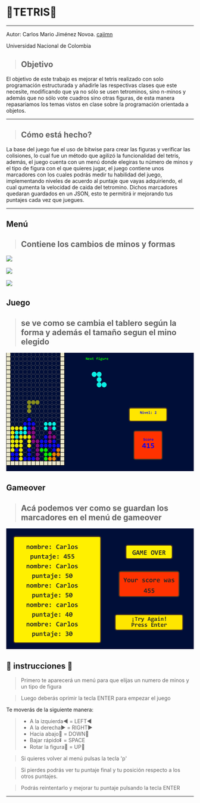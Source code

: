 # :gem:TETRIS:gem:
-------------------------------------------------------------
Autor: Carlos Mario Jiménez Novoa. [cajimn](https://github.com/cajimn)

Universidad Nacional de Colombia

> ## Objetivo
El objetivo de este trabajo es mejorar el tetris realizado con solo programación estructurada y añadirle las respectivas clases que este necesite, modificando que ya no sólo se usen tetrominos, sino n-minos y además que no sólo vote cuadros sino otras figuras, de esta manera repasariamos los temas vistos en clase sobre la programación orientada a objetos.


-------------------------------------------------------------
> ## Cómo está hecho?

La base del juego fue el uso de bitwise para crear las figuras y verificar las colisiones, lo cual fue un método que agilizó la funcionalidad del tetris, además, el juego cuenta con un menú donde elegiras tu número de minos y el tipo de figura con el que quieres jugar, el juego contiene unos marcadores con los cuales podrás medir tu habilidad del juego, implementando niveles de acuerdo al puntaje que vayas adquiriendo, el cual qumenta la velocidad de caida del tetromino. Dichos marcadores quedaran guardados en un JSON, esto te permitirá ir mejorando tus puntajes cada vez que juegues. 

-------------------------------------------------------------

## Menú

> ## Contiene los cambios de minos y formas

![](Images/menucuadro.png)

![](images/menutriangulo.png)

![](Images/menucirculo.png)

## Juego

> ## se ve como se cambia el tablero según la forma y además el tamaño segun el mino elegido

![](images/juego.png)

## Gameover
> ## Acá podemos ver como se guardan los marcadores en el menú de gameover

![](Images/gameover.png)

## :hear_no_evil: instrucciones :hear_no_evil:

>  Primero te aparecerá un menú para que elijas un numero de minos y un tipo de figura

>  Luego deberás oprimir la tecla ENTER para empezar el juego 

  Te moverás de la siguiente manera:

  > - A la izquierda:arrow_backward: = LEFT:arrow_backward:
  > - A la derecha:arrow_forward: = RIGHT:arrow_forward:
  > - Hacia abajo:arrow_down_small: = DOWN:arrow_down_small:
  > - Bajar rápido:arrow_double_down: = SPACE
  > - Rotar la figura:arrows_counterclockwise: = UP:arrow_up_small:
  
>  Si quieres volver al menú pulsas la tecla 'p'

>  Si pierdes podrás ver tu puntaje final y tu posición respecto a los otros puntajes. 

>  Podrás reintentarlo y mejorar tu puntaje pulsando la tecla ENTER
--------------------------------------------------------------

